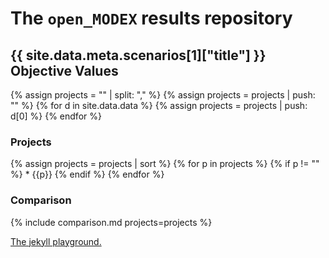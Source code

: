 ---
---

# The `open_MODEX` results repository

## {{ site.data.meta.scenarios[1]["title"] }} Objective Values

{% assign projects = "" | split: "," %}
{% assign projects = projects | push: "" %}
{% for d in site.data.data %}
  {% assign projects = projects | push: d[0] %}
{% endfor %}

### Projects

{% assign projects = projects | sort %}
{% for p in projects %}
  {% if p != "" %} * {{p}} {% endif %}
{% endfor %}

### Comparison

{% include comparison.md projects=projects %}

[The jekyll playground.](playground.html)

